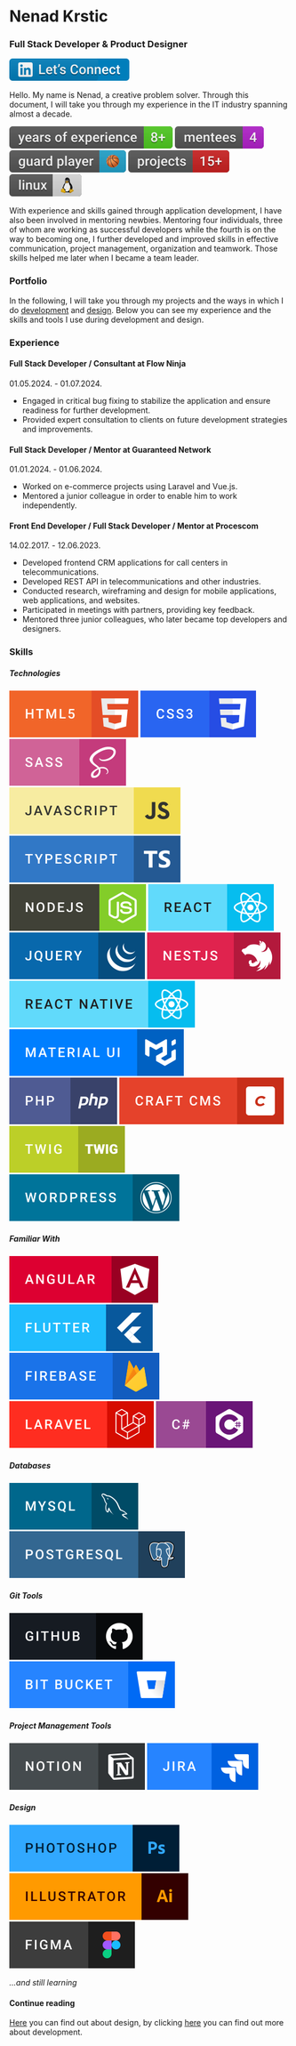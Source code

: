 # Nenad Krstic
### Full Stack Developer & Product Designer

[![Linkedin URL](assets/pills/connect.svg)](https://www.linkedin.com/in/nenad-krstic-207941120)

Hello. My name is Nenad, a creative problem solver. Through this document, I will take you through my experience in the IT industry spanning almost a decade.

![Experiance](assets/pills/experiance.svg) ![Mentees](assets/pills/mentees.svg) ![Guard Player](assets/pills/guard-player.svg) ![Projects](assets/pills/projects.svg) ![Linux](assets/pills/linux.svg)

With experience and skills gained through application development, I have also been involved in mentoring newbies. Mentoring four individuals, three of whom are working as successful developers while the fourth is on the way to becoming one, I further developed and improved skills in effective communication, project management, organization and teamwork. Those skills helped me later when I became a team leader.

### Portfolio

In the following, I will take you through my projects and the ways in which I do [development](development/) and [design](design/). Below you can see my experience and the skills and tools I use during development and design.

### Experience

#### Full Stack Developer / Consultant at Flow Ninja
01.05.2024. - 01.07.2024.

- Engaged in critical bug fixing to stabilize the application and ensure readiness for further development.
- Provided expert consultation to clients on future development strategies and improvements.

#### Full Stack Developer / Mentor at Guaranteed Network
01.01.2024. - 01.06.2024.

- Worked on e-commerce projects using Laravel and Vue.js.
- Mentored a junior colleague in order to enable him to work independently.

#### Front End Developer / Full Stack Developer / Mentor at Procescom
14.02.2017. - 12.06.2023.

- Developed frontend CRM applications for call centers in telecommunications.
- Developed REST API in telecommunications and other industries.
- Conducted research, wireframing and design for mobile applications, web applications, and websites.
- Participated in meetings with partners, providing key feedback.
- Mentored three junior colleagues, who later became top developers and designers.

### Skills

##### Technologies
![html](assets/badges/html.svg) ![css](assets/badges/css.svg) ![sass](assets/badges/sass.svg) ![js](assets/badges/javascript.svg) ![ts](assets/badges/typescript.svg) ![nodejs](assets/badges/nodejs.svg) ![react](assets/badges/react.svg) ![jquery](assets/badges/jquery.svg) ![nestjs](assets/badges/nestjs.svg) ![react-native](assets/badges/react-native.svg) ![mui](assets/badges/material-ui.svg) ![php](assets/badges/php.svg) ![craft](assets/badges/craft-cms.svg) ![twig](assets/badges/twig.svg) ![wp](assets/badges/wordpress.svg)

##### Familiar With
![angular](assets/badges/anglar.svg) ![flutter](assets/badges/flutter.svg) ![firebase](assets/badges/firebase.svg) ![laravel](assets/badges/laravel.svg) ![c-sharp](assets/badges/c-sharp.svg)

##### Databases
![mysql](assets/badges/mysql.svg) ![postgresql](assets/badges/postgresql.svg)

##### Git Tools
![github](assets/badges/github.svg) ![bitbucket](assets/badges/bit-butcket.svg)

##### Project Management Tools
![notion](assets/badges/notion.svg) ![jira](assets/badges/jira.svg)

##### Design
![ps](assets/badges/photoshop.svg) ![ai](assets/badges/illustrator.svg) ![figma](assets/badges/figma.svg)

_...and still learning_

#### Continue reading
[Here](./design/) you can find out about design, by clicking [here](./development/) you can find out more about development.